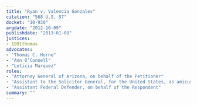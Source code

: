 ```yaml
---
title: "Ryan v. Valencia Gonzales"
citation: "568 U.S. 57"
docket: "10-930"
argdate: "2012-10-09"
publishdate: "2013-01-08"
justices:
- 1991thomas
advocates:
- "Thomas C. Horne"
- "Ann O’Connell"
- "Leticia Marquez"
roles:
- "Attorney General of Arizona, on behalf of the Petitioner"
- "Assistant to the Solicitor General, for the United States, as amicus curiae, supporting the Petitioners in Nos. 11-218 (Tibbals) and 10-930 (Ryan)"
- "Assistant Federal Defender, on behalf of the Respondent"
summary: ""
---
```



